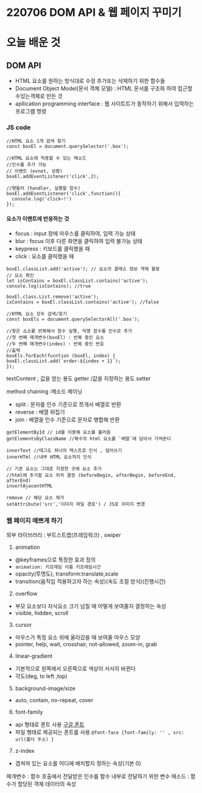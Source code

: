 # 220706 DOM API & 웹 페이지 꾸미기

# 오늘 배운 것

## DOM API
 - HTML 요소를 원하는 방식대로 수정 추가또는 삭제하기 위한 함수들
 - Document Object Model(문서 객체 모델) : HTML 문서를 구조화 하여 접근할 수있는객체로 만든 것
 - apllication programming interface : 웹 사이트트가 동작하기 위해서 입력하는 프로그램 명령

### JS code

```
//HTML 요소 1개 검색 찾기
const boxEl = document.querySelector('.box');

//HTML 요소에 적용할 수 있는 메소드
//인수를 추가 가능
// 이벤트 (evnet, 상황)
boxEl.addEventListener('click',2);

//핸들러 (handler, 실행할 함수)
boxEl.addEventListener('click',function(){
  console.log('click~!')
});
```
#### 요소가 이벤트에 반응하는 것

 - focus : input 창에 마우스를 클릭하여, 입력 가능 상태
 - blur : focus 이후 다른 화면을 클릭하여 입력 불가능 상태
 - keypress : 키보드를 클릭했을 때
 - click : 요소를 클릭했을 때 


```
boxEl.classList.add('active'); // 요소의 클래스 정보 객체 활용
// 요소 확인
let isContains = boxEl.classList.contains('active');
console.log(isContains); //true

boxEl.class.List.remove('active');
isContains = boxEl.classList.contains('active'); //false

//HTML 요소 모두 검색/찾기
const boxEls = document.querySelectorAll('.box');

//찾은 쇼소를 반복해서 함수 실행, 익명 함수를 인수로 추가
//첫 번째 매개변수(boxEl) : 반복 중인 요소
//두 번째 매개변수(index) : 반복 중인 번호
//출력
boxEls.forEach(fucntion (boxEl, index) {
boxEl.classList.add(`order-${index + 1}`);
});
```

textContent ; 값을 얻는 용도 getter /값을 지정하는 용도 setter


method chaining :메소드 체이닝
 - split : 문자를 인수 기준으로 쪼개서 배열로 반환
 - reverse : 배열 뒤집기
 - join : 배열을 인수 기준으로 문자로 병합해 반환

```
getElementById // id를 이용해 요소를 불러옴
getElementsByClassName //복수의 html 요소를 `배열`에 담아서 가져혼다

innerText //태그도 하나의 텍스트로 인식 , 덮어쓰기 
innerHTml //내부 HTML 요소까지 인식

// 기존 요소는 그대로 지정한 곳에 요소 추가 
//html에 추가할 요소 위치 결정 (beforeBegin, afterBegin, beforeEnd, afterEnd)
insertAjacentHTML 

remove // 해당 요소 제거 
setAttribute('src','이미지 파일 경로') / JS로 이미지 변경
```

### 웹 페이지 예쁘게 하기 

외부 라이브러리 : 부트스트랩(프레임워크) , swiper

1. animation
 - @keyframes으로 특정한 효과 정의
 - `animation: 키프레임 이름 키프레임시간`
 - opacity(투명도), transform:translate,scale 
 - transition(움직임 적용하고자 하는 속성)(속도 조절 방식)(진행시간)
2. overflow
 - 부모 요소보다 자식요소 크기 넘칠 때 어떻게 보여줄지 결정하는 속성
 - visible, hidden, scroll
3. cursor
 - 마우스가 특정 요소 위에 올라갔을 때 보여줄 마우스 모양
 - pointer, help, wait, crosshair, not-allowed, zoom-in, grab
4. linear-gradient
 - 기본적으로 왼쪽에서 오른쪽으로 색상이 서서히 바뀐다
 - 각도(deg, to left ,top)
5. background-image/size
 - auto, contain, no-repeat, cover
6. font-family
 - api 형태로 폰트 사용 [구글 폰트](https://fonts.google.com/?subset=korean)
 - 파일 형태로 제공되는 폰트를 사용 `@font-face {font-family: '' , src: url(폴더 주소) }`
7. z-index
 - 겹쳐져 있는 요소를 어디에 배치할지 정하는 속성(기본 0)

매개변수 :  함수 호출에서 전달받은 인수를 함수 내부로 전달하기 위한 변수
매소드 : 함수가 할당된 객체 데이터의 속성
